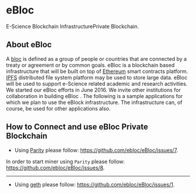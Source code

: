# eBloc
E-Science Blockchain InfrastructurePrivate Blockchain.

## About eBloc
A [bloc](https://www.merriam-webster.com/dictionary/bloc) is defined as a group of people or countries that are connected by a treaty or agreement or by common goals. eBloc is a blockchain based infrastructure that will be built on top of [Ethereum](https://www.ethereum.org) smart contracts platform. [IPFS](https://ipfs.io) distributed file system platform may be used to store large data. eBloc will be used to support e-Science related academic and research activities. We started our eBloc efforts in June 2016. We invite other institutions for collaboration in building eBloc . The following is a sample applications for which we plan to use the eBlock infrastructure. The infrastructure can, of course, be used for other applications also.

## How to Connect and use eBloc Private Blockchain

- Using [Parity](https://github.com/paritytech/parity) please follow:
https://github.com/ebloc/eBloc/issues/7. 

In order to start miner using `Parity` please follow: https://github.com/ebloc/eBloc/issues/8.

----

- Using [geth](https://github.com/ethereum/go-ethereum) please follow:
https://github.com/ebloc/eBloc/issues/1. 
